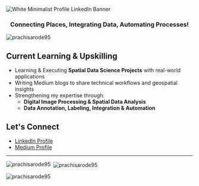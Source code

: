![White Minimalist Profile LinkedIn Banner](https://github.com/prachisarode95/prachisarode95/assets/60979131/a9e94a2c-5440-48eb-a219-81f8ff350361)

<h3 align="center">Connecting Places, Integrating Data, Automating Processes!</h3>

<p align="left"> <img src="https://komarev.com/ghpvc/?username=prachisarode95&label=Profile%20views&color=0e75b6&style=flat" alt="prachisarode95" /> </p>

## Current Learning & Upskilling
- Learning & Executing **Spatial Data Science Projects** with real-world applications  
- Writing Medium blogs to share technical workflows and geospatial insights  
- Strengthening my expertise through:
  - **Digital Image Processing & Spatial Data Analysis**
  - **Data Annotation, Labeling, Integration & Automation**
  
## Let's Connect
- [LinkedIn Profile](https://linkedin.com/in/prachisarode95)    
- [Medium Profile](https://medium.com/@prachisarode) 
---

<p><img align="left" src="https://github-readme-stats.vercel.app/api/top-langs?username=prachisarode95&show_icons=true&locale=en&layout=compact" alt="prachisarode95" /></p>

<p>&nbsp;<img align="center" src="https://github-readme-stats.vercel.app/api?username=prachisarode95&show_icons=true&locale=en" alt="prachisarode95" /></p>

<p><img align="center" src="https://github-readme-streak-stats.herokuapp.com/?user=prachisarode95&" alt="prachisarode95" /></p>
